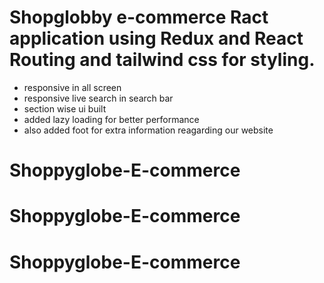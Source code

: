 # Shopglobby e-commerce Ract application using Redux and React Routing and tailwind css for styling.

- responsive in all screen
- responsive live search in search bar
- section wise ui built
- added lazy loading for better performance
- also added foot for extra information reagarding our website
# Shoppyglobe-E-commerce
# Shoppyglobe-E-commerce
# Shoppyglobe-E-commerce
